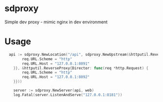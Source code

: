# sdproxy

Simple dev proxy - mimic nginx in dev environment

# Usage

```go
  api := sdproxy.NewLocation("/api", sdproxy.NewUpstream(&httputil.ReverseProxy{Director: func(req *http.Request) {
		req.URL.Scheme = "http"
		req.URL.Host = "127.0.0.1:8091"
	}}, &httputil.ReverseProxy{Director: func(req *http.Request) {
		req.URL.Scheme = "http"
		req.URL.Host = "127.0.0.1:8092"
	}}))

	server := sdproxy.NewServer(api, web)
	log.Fatal(server.ListenAndServe("127.0.0.1:8181"))
  ```
